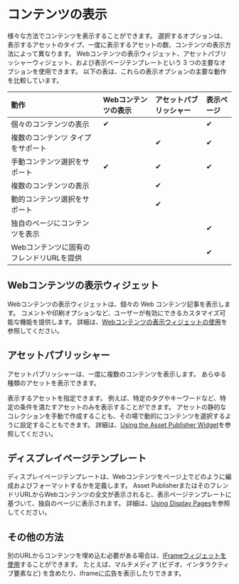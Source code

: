 # コンテンツの表示

様々な方法でコンテンツを表示することができます。 選択するオプションは、表示するアセットのタイプ、一度に表示するアセットの数、コンテンツの表示方法によって異なります。 Webコンテンツの表示ウィジェット、アセットパブリッシャーウィジェット、および表示ページテンプレートという 3 つの主要なオプションを使用できます。 以下の表は、これらの表示オプションの主要な動作を比較しています。

| 動作                      | Webコンテンツの表示 | アセットパブリッシャー | 表示ページ    |
|:----------------------- |:----------- |:----------- |:-------- |
| 個々のコンテンツの表示             | &#10004;    |             | &#10004; |
| 複数のコンテンツ タイプをサポート       |             | &#10004;    | &#10004; |
| 手動コンテンツ選択をサポート          | &#10004;    | &#10004;    | &#10004; |
| 複数のコンテンツの表示             |             | &#10004;    |          |
| 動的コンテンツ選択をサポート          |             | &#10004;    |          |
| 独自のページにコンテンツを表示         |             |             | &#10004; |
| Webコンテンツに固有のフレンドリURLを提供 |             |             | &#10004; |

## Webコンテンツの表示ウィジェット

Webコンテンツの表示ウィジェットは、個々の Web コンテンツ記事を表示します。 コメントや印刷オプションなど、ユーザーが有効にできるカスタマイズ可能な機能を提供します。 詳細は、[Webコンテンツの表示ウィジェットの使用](./additional-content-display-options/using-the-web-content-display-widget.md)を参照してください。

## アセットパブリッシャー

アセットパブリッシャーは、一度に複数のコンテンツを表示します。 あらゆる種類のアセットを表示できます。

表示するアセットを指定できます。 例えば、特定のタグやキーワードなど、特定の条件を満たすアセットのみを表示することができます。 アセットの静的なコレクションを手動で作成することも、その場で動的にコンテンツを選択するように設定することもできます。 詳細は、[Using the Asset Publisher Widget](./using-the-asset-publisher-widget/displaying-assets-using-the-asset-publisher-widget.md)を参照してください。

## ディスプレイページテンプレート

ディスプレイページテンプレートは、Webコンテンツをページ上でどのように編成およびフォーマットするかを定義します。 Asset PublisherまたはそのフレンドリURLからWebコンテンツの全文が表示されると、表示ページテンプレートに基づいて、独自のページに表示されます。 詳細は、[Using Display Pages](./using-display-page-templates/about-display-page-templates-and-display-pages.md)を参照してください。

## その他の方法

別のURLからコンテンツを埋め込む必要がある場合は、[IFrameウィジェットを使用](./additional-content-display-options/using-the-iframe-widget.md)することができます。 たとえば、マルチメディア (ビデオ、インタラクティブ要素など) を含めたり、iframeに広告を表示したりできます。
